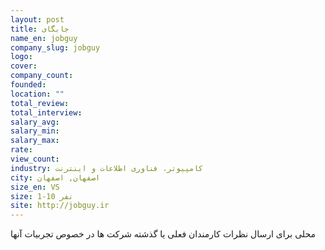 ```yaml
---
layout: post
title: جابگای
name_en: jobguy
company_slug: jobguy
logo: 
cover: 
company_count:
founded:
location: ""
total_review: 
total_interview: 
salary_avg: 
salary_min: 
salary_max: 
rate: 
view_count: 
industry: کامپیوتر، فناوری اطلاعات و اینترنت
city: اصفهان, اصفهان
size_en: VS
size: 1-10 نفر
site: http://jobguy.ir
---
```


محلی برای ارسال نظرات کارمندان فعلی یا گذشته شرکت ها در خصوص تجربیات آنها
